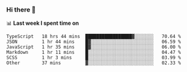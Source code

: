 ### Hi there 👋

<!--
**DBvc/DBvc** is a ✨ _special_ ✨ repository because its `README.md` (this file) appears on your GitHub profile.

Here are some ideas to get you started:

- 🔭 I’m currently working on ...
- 🌱 I’m currently learning ...
- 👯 I’m looking to collaborate on ...
- 🤔 I’m looking for help with ...
- 💬 Ask me about ...
- 📫 How to reach me: ...
- 😄 Pronouns: ...
- ⚡ Fun fact: ...
-->

📊 **Last week I spent time on**
<!--START_SECTION:waka-->

```text
TypeScript   18 hrs 44 mins  █████████████████▓░░░░░░░   70.64 %
JSON         1 hr 44 mins    █▓░░░░░░░░░░░░░░░░░░░░░░░   06.59 %
JavaScript   1 hr 35 mins    █▓░░░░░░░░░░░░░░░░░░░░░░░   06.00 %
Markdown     1 hr 11 mins    █░░░░░░░░░░░░░░░░░░░░░░░░   04.47 %
SCSS         1 hr 3 mins     █░░░░░░░░░░░░░░░░░░░░░░░░   03.99 %
Other        37 mins         ▓░░░░░░░░░░░░░░░░░░░░░░░░   02.33 %
```

<!--END_SECTION:waka-->
